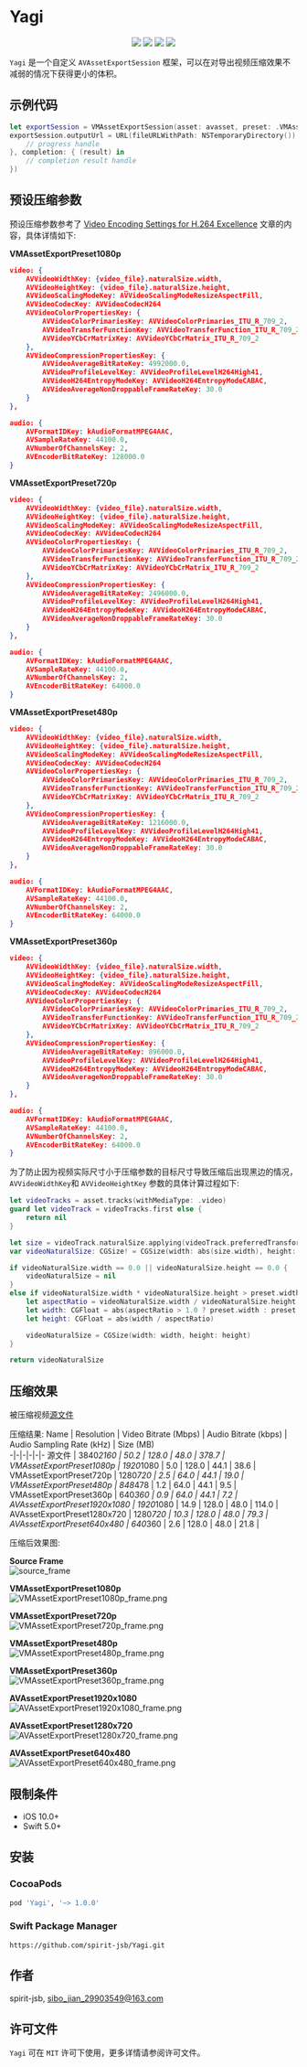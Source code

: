 # Yagi

<p align="center">
  <a href="https://cocoapods.org/pods/Yagi"><img src="https://img.shields.io/cocoapods/v/Yagi.svg?style=for-the-badge"/></a>
  <a href="https://swift.org/package-manager/"><img src="https://img.shields.io/badge/SPM-compatible-orange?style=for-the-badge"></a> 
  <a href="https://cocoapods.org/pods/Yagi"><img src="https://img.shields.io/cocoapods/l/Yagi.svg?style=for-the-badge"/></a>
  <a href="https://cocoapods.org/pods/Yagi"><img src="https://img.shields.io/cocoapods/p/Yagi.svg?style=for-the-badge"/></a>
</p>

`Yagi` 是一个自定义 `AVAssetExportSession` 框架，可以在对导出视频压缩效果不减弱的情况下获得更小的体积。

## 示例代码
```swift
let exportSession = VMAssetExportSession(asset: avasset, preset: .VMAssetExportPreset1080p)
exportSession.outputUrl = URL(fileURLWithPath: NSTemporaryDirectory()).appendingPathComponent({file_name}) exportSession.exportAsynchronously(progress: { (progress) in
    // progress handle
}, completion: { (result) in
    // completion result handle
})
```

## 预设压缩参数

预设压缩参数参考了 [Video Encoding Settings
for H.264 Excellence](http://www.lighterra.com/papers/videoencodingh264/#maximumkeyframeinterval) 文章的内容，具体详情如下:

**VMAssetExportPreset1080p**
```json
video: {
    AVVideoWidthKey: {video_file}.naturalSize.width,
    AVVideoHeightKey: {video_file}.naturalSize.height,
    AVVideoScalingModeKey: AVVideoScalingModeResizeAspectFill,
    AVVideoCodecKey: AVVideoCodecH264
    AVVideoColorPropertiesKey: {
        AVVideoColorPrimariesKey: AVVideoColorPrimaries_ITU_R_709_2,
        AVVideoTransferFunctionKey: AVVideoTransferFunction_ITU_R_709_2,
        AVVideoYCbCrMatrixKey: AVVideoYCbCrMatrix_ITU_R_709_2
    },
    AVVideoCompressionPropertiesKey: {
        AVVideoAverageBitRateKey: 4992000.0,
        AVVideoProfileLevelKey: AVVideoProfileLevelH264High41,
        AVVideoH264EntropyModeKey: AVVideoH264EntropyModeCABAC,
        AVVideoAverageNonDroppableFrameRateKey: 30.0
    }
},

audio: {
    AVFormatIDKey: kAudioFormatMPEG4AAC,
    AVSampleRateKey: 44100.0,
    AVNumberOfChannelsKey: 2,
    AVEncoderBitRateKey: 128000.0
}
```

**VMAssetExportPreset720p**
```json
video: {
    AVVideoWidthKey: {video_file}.naturalSize.width,
    AVVideoHeightKey: {video_file}.naturalSize.height,
    AVVideoScalingModeKey: AVVideoScalingModeResizeAspectFill,
    AVVideoCodecKey: AVVideoCodecH264
    AVVideoColorPropertiesKey: {
        AVVideoColorPrimariesKey: AVVideoColorPrimaries_ITU_R_709_2,
        AVVideoTransferFunctionKey: AVVideoTransferFunction_ITU_R_709_2,
        AVVideoYCbCrMatrixKey: AVVideoYCbCrMatrix_ITU_R_709_2
    },
    AVVideoCompressionPropertiesKey: {
        AVVideoAverageBitRateKey: 2496000.0,
        AVVideoProfileLevelKey: AVVideoProfileLevelH264High41,
        AVVideoH264EntropyModeKey: AVVideoH264EntropyModeCABAC,
        AVVideoAverageNonDroppableFrameRateKey: 30.0
    }
},

audio: {
    AVFormatIDKey: kAudioFormatMPEG4AAC,
    AVSampleRateKey: 44100.0,
    AVNumberOfChannelsKey: 2,
    AVEncoderBitRateKey: 64000.0
}
```

**VMAssetExportPreset480p**
```json
video: {
    AVVideoWidthKey: {video_file}.naturalSize.width,
    AVVideoHeightKey: {video_file}.naturalSize.height,
    AVVideoScalingModeKey: AVVideoScalingModeResizeAspectFill,
    AVVideoCodecKey: AVVideoCodecH264
    AVVideoColorPropertiesKey: {
        AVVideoColorPrimariesKey: AVVideoColorPrimaries_ITU_R_709_2,
        AVVideoTransferFunctionKey: AVVideoTransferFunction_ITU_R_709_2,
        AVVideoYCbCrMatrixKey: AVVideoYCbCrMatrix_ITU_R_709_2
    },
    AVVideoCompressionPropertiesKey: {
        AVVideoAverageBitRateKey: 1216000.0,
        AVVideoProfileLevelKey: AVVideoProfileLevelH264High41,
        AVVideoH264EntropyModeKey: AVVideoH264EntropyModeCABAC,
        AVVideoAverageNonDroppableFrameRateKey: 30.0
    }
},

audio: {
    AVFormatIDKey: kAudioFormatMPEG4AAC,
    AVSampleRateKey: 44100.0,
    AVNumberOfChannelsKey: 2,
    AVEncoderBitRateKey: 64000.0
}
```

**VMAssetExportPreset360p**
```json
video: {
    AVVideoWidthKey: {video_file}.naturalSize.width,
    AVVideoHeightKey: {video_file}.naturalSize.height,
    AVVideoScalingModeKey: AVVideoScalingModeResizeAspectFill,
    AVVideoCodecKey: AVVideoCodecH264
    AVVideoColorPropertiesKey: {
        AVVideoColorPrimariesKey: AVVideoColorPrimaries_ITU_R_709_2,
        AVVideoTransferFunctionKey: AVVideoTransferFunction_ITU_R_709_2,
        AVVideoYCbCrMatrixKey: AVVideoYCbCrMatrix_ITU_R_709_2
    },
    AVVideoCompressionPropertiesKey: {
        AVVideoAverageBitRateKey: 896000.0,
        AVVideoProfileLevelKey: AVVideoProfileLevelH264High41,
        AVVideoH264EntropyModeKey: AVVideoH264EntropyModeCABAC,
        AVVideoAverageNonDroppableFrameRateKey: 30.0
    }
},

audio: {
    AVFormatIDKey: kAudioFormatMPEG4AAC,
    AVSampleRateKey: 44100.0,
    AVNumberOfChannelsKey: 2,
    AVEncoderBitRateKey: 64000.0
}
```

为了防止因为视频实际尺寸小于压缩参数的目标尺寸导致压缩后出现黑边的情况，`AVVideoWidthKey`和 `AVVideoHeightKey` 参数的具体计算过程如下:
```swift
let videoTracks = asset.tracks(withMediaType: .video)
guard let videoTrack = videoTracks.first else {
    return nil
}

let size = videoTrack.naturalSize.applying(videoTrack.preferredTransform)
var videoNaturalSize: CGSize! = CGSize(width: abs(size.width), height: abs(size.height))

if videoNaturalSize.width == 0.0 || videoNaturalSize.height == 0.0 {
    videoNaturalSize = nil
}
else if videoNaturalSize.width * videoNaturalSize.height > preset.width * preset.height {
    let aspectRatio = videoNaturalSize.width / videoNaturalSize.height
    let width: CGFloat = abs(aspectRatio > 1.0 ? preset.width : preset.height)
    let height: CGFloat = abs(width / aspectRatio)

    videoNaturalSize = CGSize(width: width, height: height)
}

return videoNaturalSize
```

## 压缩效果
被压缩视频[源文件]()

压缩结果:
Name | Resolution | Video Bitrate (Mbps) | Audio Bitrate (kbps) | Audio Sampling Rate (kHz) | Size (MB)  
-|-|-|-|-|-
源文件 | 3840*2160 | 50.2 | 128.0 | 48.0 | 378.7 |
VMAssetExportPreset1080p | 1920*1080 | 5.0 | 128.0 | 44.1 | 38.6 |
VMAssetExportPreset720p | 1280*720 | 2.5 | 64.0 | 44.1 | 19.0 |
VMAssetExportPreset480p | 848*478 | 1.2 | 64.0 | 44.1 | 9.5 |
VMAssetExportPreset360p | 640*360 | 0.9 | 64.0 | 44.1 | 7.2 |
AVAssetExportPreset1920x1080 | 1920*1080 | 14.9 | 128.0 | 48.0 | 114.0 |
AVAssetExportPreset1280x720 | 1280*720 | 10.3 | 128.0 | 48.0 | 79.3 |
AVAssetExportPreset640x480 | 640*360 | 2.6 | 128.0 | 48.0 | 21.8 |

压缩后效果图:

**Source Frame**</br>
![source_frame](https://raw.githubusercontent.com/spirit-jsb/Yagi/master/img/source_frame.png)

**VMAssetExportPreset1080p**</br>
![VMAssetExportPreset1080p_frame.png](https://raw.githubusercontent.com/spirit-jsb/Yagi/master/img/VMAssetExportPreset1080p_frame.png)

**VMAssetExportPreset720p**</br>
![VMAssetExportPreset720p_frame.png](https://raw.githubusercontent.com/spirit-jsb/Yagi/master/img/VMAssetExportPreset720p_frame.png)

**VMAssetExportPreset480p**</br>
![VMAssetExportPreset480p_frame.png](https://raw.githubusercontent.com/spirit-jsb/Yagi/master/img/VMAssetExportPreset480p_frame.png)

**VMAssetExportPreset360p**</br>
![VMAssetExportPreset360p_frame.png](https://raw.githubusercontent.com/spirit-jsb/Yagi/master/img/VMAssetExportPreset360p_frame.png)

**AVAssetExportPreset1920x1080**</br>
![AVAssetExportPreset1920x1080_frame.png](https://raw.githubusercontent.com/spirit-jsb/Yagi/master/img/AVAssetExportPreset1920x1080_frame.png)

**AVAssetExportPreset1280x720**</br>
![AVAssetExportPreset1280x720_frame.png](https://raw.githubusercontent.com/spirit-jsb/Yagi/master/img/AVAssetExportPreset1280x720_frame.png)

**AVAssetExportPreset640x480**</br>
![AVAssetExportPreset640x480_frame.png](https://raw.githubusercontent.com/spirit-jsb/Yagi/master/img/AVAssetExportPreset640x480_frame.png)

## 限制条件
- iOS 10.0+
- Swift 5.0+    

## 安装

### **CocoaPods**
``` ruby
pod 'Yagi', '~> 1.0.0'
```

### **Swift Package Manager**
```
https://github.com/spirit-jsb/Yagi.git
```

## 作者
spirit-jsb, sibo_jian_29903549@163.com

## 许可文件
`Yagi` 可在 `MIT` 许可下使用，更多详情请参阅许可文件。
